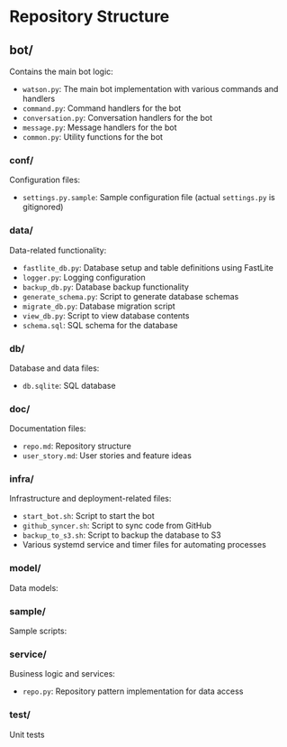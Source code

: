 # Repository Structure

## bot/
Contains the main bot logic:
- `watson.py`: The main bot implementation with various commands and handlers
- `command.py`: Command handlers for the bot
- `conversation.py`: Conversation handlers for the bot
- `message.py`: Message handlers for the bot
- `common.py`: Utility functions for the bot

### conf/
Configuration files:
- `settings.py.sample`: Sample configuration file (actual `settings.py` is gitignored)

### data/
Data-related functionality:
- `fastlite_db.py`: Database setup and table definitions using FastLite
- `logger.py`: Logging configuration
- `backup_db.py`: Database backup functionality
- `generate_schema.py`: Script to generate database schemas
- `migrate_db.py`: Database migration script
- `view_db.py`: Script to view database contents
- `schema.sql`: SQL schema for the database

### db/
Database and data files:
- `db.sqlite`: SQL database

### doc/
Documentation files:
- `repo.md`: Repository structure
- `user_story.md`: User stories and feature ideas

### infra/
Infrastructure and deployment-related files:
- `start_bot.sh`: Script to start the bot
- `github_syncer.sh`: Script to sync code from GitHub
- `backup_to_s3.sh`: Script to backup the database to S3
- Various systemd service and timer files for automating processes

### model/
Data models:

### sample/
Sample scripts:

### service/
Business logic and services:
- `repo.py`: Repository pattern implementation for data access

### test/
Unit tests
